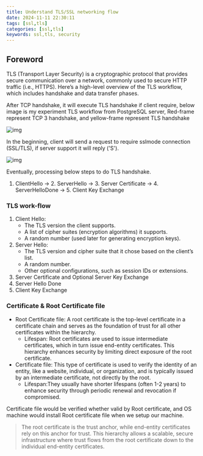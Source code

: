 ```yaml
---
title: Understand TLS/SSL networking flow
date: 2024-11-11 22:30:11
tags: [ssl,tls]
categories: [ssl,tls]
keywords: ssl,tls, security
---
```

## Foreword

TLS (Transport Layer Security) is a cryptographic protocol that provides secure communication over a network, commonly used to secure HTTP traffic (i.e., HTTPS). Here’s a high-level overview of the TLS workflow, which includes handshake and data transfer phases.

After TCP handshake, it will execute TLS handshake if client require, below image is my experiment TLS workflow from PostgreSQL server, Red-frame represent TCP 3 handshake, and yellow-frame represent TLS handshake

![img](/images/tls-ssl/2024-11-11_15h17_11.png)

In the beginning, client will send a request to require sslmode connection (SSL/TLS), if server support it will reply ('S').

![img](/images/tls-ssl/2024-11-11_17h48_32.png)

Eventually, processing below steps to do TLS handshake.

1. ClientHello → 2. ServerHello → 3. Server Certificate → 4. ServerHelloDone → 5. Client Key Exchange

### TLS work-flow

1. Client Hello:
   * The TLS version the client supports.
   * A list of cipher suites (encryption algorithms) it supports.
   * A random number (used later for generating encryption keys).
2. Server Hello:
   * The TLS version and cipher suite that it chose based on the client’s list.
   * A random number.
   * Other optional configurations, such as session IDs or extensions.
3. Server Certificate and Optional Server Key Exchange
4. Server Hello Done
5. Client Key Exchange

### Certificate & Root Certificate file

* Root Certificate file: A root certificate is the top-level certificate in a certificate chain and serves as the foundation of trust for all other certificates within the hierarchy.
  * Lifespan: Root certificates are used to issue intermediate certificates, which in turn issue end-entity certificates. This hierarchy enhances security by limiting direct exposure of the root certificate.
* Certificate file: This type of certificate is used to verify the identity of an entity, like a website, individual, or organization, and is typically issued by an intermediate certificate, not directly by the root.
  * Lifespan:They usually have shorter lifespans (often 1-2 years) to enhance security through periodic renewal and revocation if compromised.

Certificate file would be verified whether valid by Root certificate, and OS machine would install Root certificate file when we setup our machine.

> The root certificate is the trust anchor, while end-entity certificates rely on this anchor for trust. This hierarchy allows a scalable, secure infrastructure where trust flows from the root certificate down to the individual end-entity certificates.

